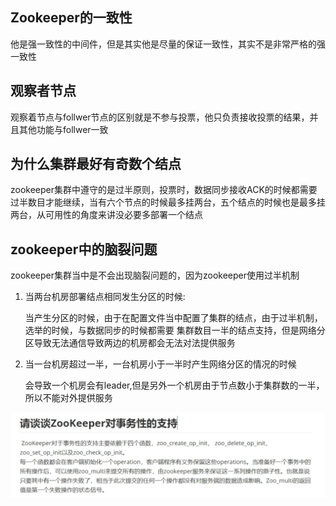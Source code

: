 ## Zookeeper的一致性

他是强一致性的中间件，但是其实他是尽量的保证一致性，其实不是非常严格的强一致性 

## 观察者节点

观察着节点与follwer节点的区别就是不参与投票，他只负责接收投票的结果，并且其他功能与follwer一致

## 为什么集群最好有奇数个结点

zookeeper集群中遵守的是过半原则，投票时，数据同步接收ACK的时候都需要过半数目才能继续，当有六个节点的时候最多挂两台，五个结点的时候也是最多挂两台，从可用性的角度来讲没必要多部署一个结点

## zookeeper中的脑裂问题

zookeeper集群当中是不会出现脑裂问题的，因为zookeeper使用过半机制

1. 当两台机房部署结点相同发生分区的时候:

   当产生分区的时候，由于在配置文件当中配置了集群的结点，由于过半机制，选举的时候，与数据同步的时候都需要  集群数目一半的结点支持，但是网络分区导致无法通信导致两边的机房都会无法对法提供服务

2. 当一台机房超过一半，一台机房小于一半时产生网络分区的情况的时候

   会导致一个机房会有leader,但是另外一个机房由于节点数小于集群数的一半，所以不能对外提供服务

![image-20231208132700709](mdPic/zookeeper/image-20231208132700709.png)